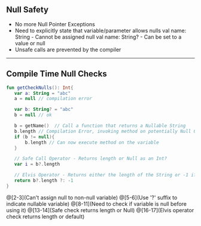 ## Null Safety
- No more Null Pointer Exceptions
- Need to explicitly state that variable/parameter allows nulls
val name: String - Cannot be assigned null
val name: String? - Can be set to a value or null
- Unsafe calls are prevented by the compiler
---
## Compile Time Null Checks
``` Kotlin
fun getCheckNulls(): Int{
   var a: String = "abc"
   a = null // compilation error

   var b: String? = "abc"
   b = null // ok

   b = getName()  // Call a function that returns a Nullable String
   b.length // Compilation Error, invoking method on potentially Null Object
   if (b != null){
       b.length // Can now execute method on the variable
   }

   // Safe Call Operator - Returns length or Null as an Int?
   var i = b?.length 

   // Elvis Operator - Returns either the length of the String or -1 if b is null
   return b?.length ?: -1 
}
```
@[2-3](Can't assign null to non-null variable)
@[5-6](Use '?' suffix to indicate nullable variable)
@[8-11](Need to check if variable is null before using it)
@[13-14](Safe check returns length or Null)
@[16-17](Elvis operator check returns length or default)
